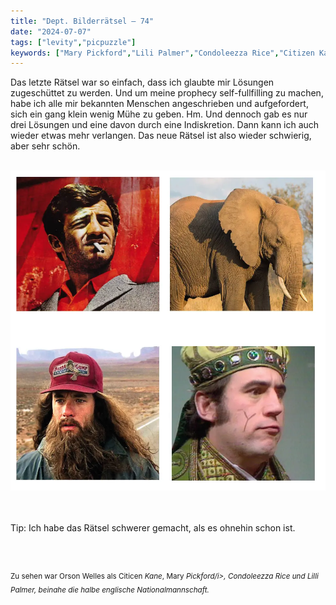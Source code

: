 ```yaml
---
title: "Dept. Bilderrätsel – 74"
date: "2024-07-07"
tags: ["levity","picpuzzle"]
keywords: ["Mary Pickford","Lili Palmer","Condoleezza Rice","Citizen Kane","Paul Belmondo","Tom Hanks","Terry Gilliam"]
---
```

Das letzte Rätsel war so einfach, dass ich glaubte mir Lösungen zugeschüttet zu werden. Und um meine prophecy self-fullfilling zu machen, habe ich alle mir bekannten Menschen angeschrieben und aufgefordert, sich ein gang klein wenig Mühe zu geben. Hm. Und dennoch gab es nur drei Lösungen und eine davon durch eine Indiskretion. Dann kann ich auch wieder etwas mehr verlangen. Das neue Rätsel ist also wieder schwierig, aber sehr schön.


<br/>

<img  src="/assets/img/picpuzzle75.webp" alt="Bilderrätsel75">

<br/>
<br/>
<br/>

Tip: Ich habe das Rätsel schwerer gemacht, als es ohnehin schon ist.

<br/>
<br/>

<sup>Zu sehen war Orson Welles als Citicen <i>Kane</i>, Mary <i>Pickford/i>, Condoleezza <i>Rice</i> und Lilli <i>Palmer</i>, beinahe die halbe englische Nationalmannschaft.
<sup>